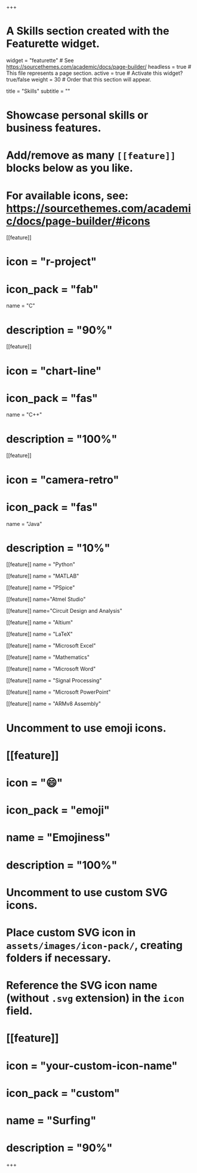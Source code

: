+++
# A Skills section created with the Featurette widget.
widget = "featurette"  # See https://sourcethemes.com/academic/docs/page-builder/
headless = true  # This file represents a page section.
active = true  # Activate this widget? true/false
weight = 30  # Order that this section will appear.

title = "Skills"
subtitle = ""

# Showcase personal skills or business features.
# 
# Add/remove as many `[[feature]]` blocks below as you like.
# 
# For available icons, see: https://sourcethemes.com/academic/docs/page-builder/#icons

[[feature]]
 # icon = "r-project"
 # icon_pack = "fab"
  name = "C"
 # description = "90%"
  
[[feature]]
#  icon = "chart-line"
#  icon_pack = "fas"
  name = "C++"
#  description = "100%"  
  
[[feature]]
 # icon = "camera-retro"
 # icon_pack = "fas"
  name = "Java"
 # description = "10%"
 [[feature]]
 name = "Python"
 
 [[feature]]
 name = "MATLAB"
 
 [[feature]]
name = "PSpice"

[[feature]]
name="Atmel Studio"

[[feature]]
name="Circuit Design and Analysis"

[[feature]]
name = "Altium"

[[feature]]
name  = "LaTeX"

[[feature]]
name = "Microsoft Excel"

[[feature]]
name = "Mathematics"

[[feature]]
name = "Microsoft Word"

[[feature]]
name = "Signal Processing"

[[feature]]
name = "Microsoft PowerPoint"

[[feature]]
name = "ARMv8 Assembly"


# Uncomment to use emoji icons.
# [[feature]]
#  icon = ":smile:"
#  icon_pack = "emoji"
#  name = "Emojiness"
#  description = "100%"  

# Uncomment to use custom SVG icons.
# Place custom SVG icon in `assets/images/icon-pack/`, creating folders if necessary.
# Reference the SVG icon name (without `.svg` extension) in the `icon` field.
# [[feature]]
#  icon = "your-custom-icon-name"
#  icon_pack = "custom"
#  name = "Surfing"
#  description = "90%"

+++
